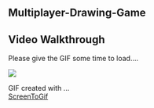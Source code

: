 ﻿## Multiplayer-Drawing-Game

 
## Video Walkthrough

Please give the GIF some time to load....


![](https://github.com/chrissy-hi/Multiplayer-Drawing-Game/multiplayerGameAnimation.gif)

GIF created with ...  
[ScreenToGif](https://www.screentogif.com/)
